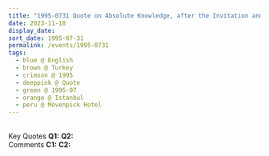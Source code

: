 ```yaml
---
title: "1995-0731 Quote on Absolute Knowledge, after the Invitation and Diploma in Cognitive Sciences Received, Mövenpick Hotel, Balmumcu, Barbaros Blv. No:165, 34349 Beşiktaş, Istanbul, Turkey"
date: 2023-11-18
display_date: 
sort_date: 1995-07-31
permalink: /events/1995-0731
tags:
  - blue @ English
  - brown @ Turkey
  - crimson @ 1995
  - deeppink @ Quote
  - green @ 1995-07
  - orange @ Istanbul
  - peru @ Mövenpick Hotel
---
```


<br>

<wave-list>
  <list-title color="DarkSeaGreen" width="55">Key Quotes</list-title>
  <list-item color="BlanchedAlmond" width="280"><b>Q1:</b> <i></i></list-item>
  <list-item color="Lavender" width="280"><b>Q2:</b> <i></i></list-item>
</wave-list>

<br>

<wave-list>
  <list-title color="DarkSeaGreen" width="55">Comments</list-title>
  <list-item color="BlanchedAlmond" width="280"><b>C1:</b> <i></i></list-item>
  <list-item color="Lavender" width="280"><b>C2:</b> <i></i></list-item>
</wave-list>